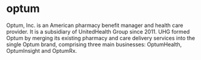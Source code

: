 # optum
Optum, Inc. is an American pharmacy benefit manager and health care provider. It is a subsidiary of UnitedHealth Group since 2011. UHG formed Optum by merging its existing pharmacy and care delivery services into the single Optum brand, comprising three main businesses: OptumHealth, OptumInsight and OptumRx.
